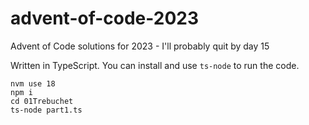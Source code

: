 # advent-of-code-2023
Advent of Code solutions for 2023 - I'll probably quit by day 15

Written in TypeScript. You can install and use `ts-node` to run the code.

```
nvm use 18
npm i
cd 01Trebuchet
ts-node part1.ts
```
